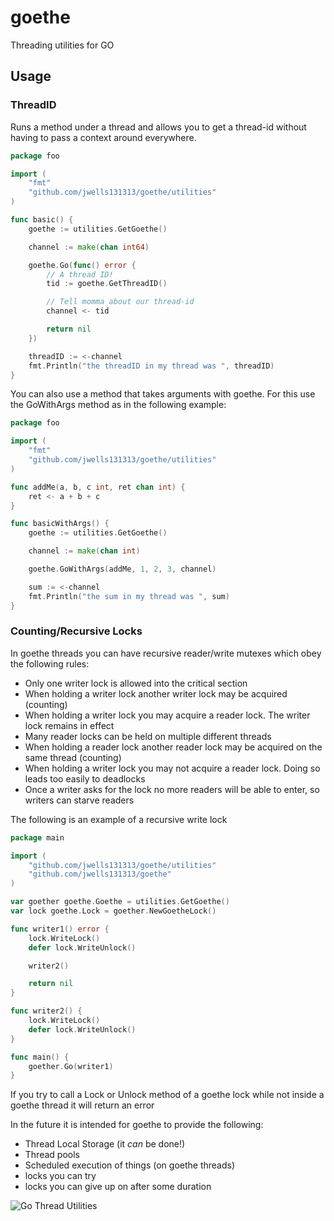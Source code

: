 [//]: # " DO NOT ALTER OR REMOVE COPYRIGHT NOTICES OR THIS HEADER. "
[//]: # "  "
[//]: # " Copyright (c) 2018 Oracle and/or its affiliates. All rights reserved. "
[//]: # "  "
[//]: # " The contents of this file are subject to the terms of either the GNU "
[//]: # " General Public License Version 2 only (''GPL'') or the Common Development "
[//]: # " and Distribution License(''CDDL'') (collectively, the ''License'').  You "
[//]: # " may not use this file except in compliance with the License.  You can "
[//]: # " obtain a copy of the License at "
[//]: # " https://oss.oracle.com/licenses/CDDL+GPL-1.1 "
[//]: # " or LICENSE.txt.  See the License for the specific "
[//]: # " language governing permissions and limitations under the License. "
[//]: # "  "
[//]: # " When distributing the software, include this License Header Notice in each "
[//]: # " file and include the License file at LICENSE.txt. "
[//]: # "  "
[//]: # " GPL Classpath Exception: "
[//]: # " Oracle designates this particular file as subject to the ''Classpath'' "
[//]: # " exception as provided by Oracle in the GPL Version 2 section of the License "
[//]: # " file that accompanied this code. "
[//]: # "  "
[//]: # " Modifications: "
[//]: # " If applicable, add the following below the License Header, with the fields "
[//]: # " enclosed by brackets [] replaced by your own identifying information: "
[//]: # " ''Portions Copyright [year] [name of copyright owner]'' "
[//]: # "  "
[//]: # " Contributor(s): "
[//]: # " If you wish your version of this file to be governed by only the CDDL or "
[//]: # " only the GPL Version 2, indicate your decision by adding ''[Contributor] "
[//]: # " elects to include this software in this distribution under the [CDDL or GPL "
[//]: # " Version 2] license.''  If you don't indicate a single choice of license, a "
[//]: # " recipient has the option to distribute your version of this file under "
[//]: # " either the CDDL, the GPL Version 2 or to extend the choice of license to "
[//]: # " its licensees as provided above.  However, if you add GPL Version 2 code "
[//]: # " and therefore, elected the GPL Version 2 license, then the option applies "
[//]: # " only if the new code is made subject to such option by the copyright "
[//]: # " holder. "

# goethe

Threading utilities for GO

## Usage

### ThreadID

Runs a method under a thread and allows you to get a thread-id without having to
pass a context around everywhere.

```go
package foo

import (
	"fmt"
	"github.com/jwells131313/goethe/utilities"
)

func basic() {
	goethe := utilities.GetGoethe()

	channel := make(chan int64)

	goethe.Go(func() error {
		// A thread ID!
		tid := goethe.GetThreadID()

		// Tell momma about our thread-id
		channel <- tid

		return nil
	})

	threadID := <-channel
	fmt.Println("the threadID in my thread was ", threadID)
}
```

You can also use a method that takes arguments with goethe.  For this
use the GoWithArgs method as in the following example:

```go
package foo

import (
	"fmt"
	"github.com/jwells131313/goethe/utilities"
)

func addMe(a, b, c int, ret chan int) {
	ret <- a + b + c
}

func basicWithArgs() {
	goethe := utilities.GetGoethe()

	channel := make(chan int)

	goethe.GoWithArgs(addMe, 1, 2, 3, channel)

	sum := <-channel
	fmt.Println("the sum in my thread was ", sum)
}
```

### Counting/Recursive Locks

In goethe threads you can have recursive reader/write mutexes which obey the following rules:

* Only one writer lock is allowed into the critical section
* When holding a writer lock another writer lock may be acquired (counting)
* When holding a writer lock you may acquire a reader lock.  The writer lock remains in effect
* Many reader locks can be held on multiple different threads
* When holding a reader lock another reader lock may be acquired on the same thread (counting)
* When holding a writer lock you may not acquire a reader lock.  Doing so leads too easily to deadlocks
* Once a writer asks for the lock no more readers will be able to enter, so writers can starve readers

The following is an example of a recursive write lock
```go
package main

import (
	"github.com/jwells131313/goethe/utilities"
	"github.com/jwells131313/goethe"
)

var goether goethe.Goethe = utilities.GetGoethe()
var lock goethe.Lock = goether.NewGoetheLock()

func writer1() error {
	lock.WriteLock()
	defer lock.WriteUnlock()

	writer2()

	return nil
}

func writer2() {
	lock.WriteLock()
	defer lock.WriteUnlock()
}

func main() {
	goether.Go(writer1)
}
```

If you try to call a Lock or Unlock method of a goethe lock while not inside a goethe thread it
will return an error

In the future it is intended for goethe to provide the following:

* Thread Local Storage (it *can* be done!)
* Thread pools
* Scheduled execution of things (on goethe threads)
* locks you can try
* locks you can give up on after some duration

![](https://github.com/jwells131313/goethe/blob/master/images/goth.jpg "Go Thread Utilities")
